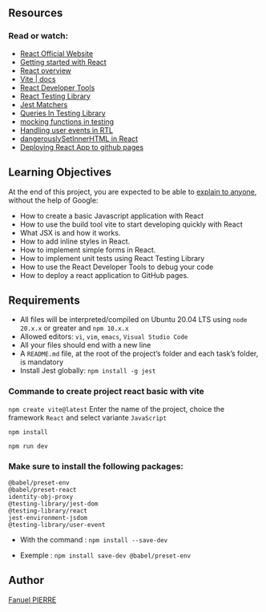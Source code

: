 ## Resources
### Read or watch:

- [React Official Website](https://react.dev/)
- [Getting started with React](https://flaviocopes.com/vite-react-app/)
- [React overview](https://react.dev/learn)
- [Vite | docs](https://vite.dev/guide/)
- [React Developer Tools](https://chromewebstore.google.com/detail/react-developer-tools/fmkadmapgofadopljbjfkapdkoienihi?pli=1)
- [React Testing Library](https://testing-library.com/docs/react-testing-library/intro/)
- [Jest Matchers](https://jestjs.io/docs/using-matchers)
- [Queries In Testing Library](https://testing-library.com/docs/queries/about/)
- [mocking functions in testing](https://www.meticulous.ai/blog/how-to-use-jest-spyon)
- [Handling user events in RTL](https://testing-library.com/docs/react-testing-library/migrate-from-enzyme/#simulate-user-events)
- [dangerouslySetInnerHTML in React](https://refine.dev/blog/use-react-dangerouslysetinnerhtml/)
- [Deploying React App to github pages](https://medium.com/@badreddine.boudaoud21/create-a-react-app-with-vite-and-deploy-it-on-github-48b82e19f821)

## Learning Objectives
At the end of this project, you are expected to be able to [explain to anyone](https://fs.blog/feynman-learning-technique/), without the help of Google:

- How to create a basic Javascript application with React
- How to use the build tool vite to start developing quickly with React
- What JSX is and how it works.
- How to add inline styles in React.
- How to implement simple forms in React.
- How to implement unit tests using React Testing Library
- How to use the React Developer Tools to debug your code
- How to deploy a react application to GitHub pages.

## Requirements
- All files will be interpreted/compiled on Ubuntu 20.04 LTS using `node` `20.x.x` or greater and `npm 10.x.x`
- Allowed editors: `vi`, `vim`, `emacs`, `Visual Studio Code`
- All your files should end with a new line
- A `README.md` file, at the root of the project’s folder and each task’s folder, is mandatory
- Install Jest globally: `npm install -g jest`

### Commande to create project react basic with vite
```npm create vite@latest```
Enter the name of the project, choice the framework `React` and select variante `JavaScript`

```npm install```

```npm run dev```


### Make sure to install the following packages:
```
@babel/preset-env
@babel/preset-react
identity-obj-proxy
@testing-library/jest-dom
@testing-library/react
jest-environment-jsdom
@testing-library/user-event
```
- With the command :
`npm install --save-dev`

- Exemple :
```npm install save-dev @babel/preset-env```

## Author
[Fanuel PIERRE](https://github.com/fpierr)